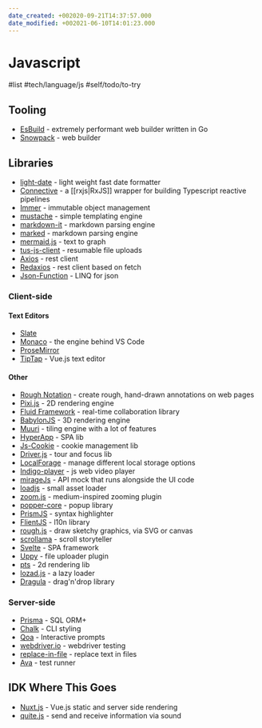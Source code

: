 ```yaml
---
date_created: +002020-09-21T14:37:57.000
date_modified: +002021-06-10T14:01:23.000
---
```


# Javascript

#list #tech/language/js #self/todo/to-try

## Tooling

* [EsBuild](https://github.com/evanw/esbuild) - extremely performant web builder written in Go
* [Snowpack](https://www.snowpack.dev) - web builder

## Libraries

* [light-date](https://github.com/xxczaki/light-date) - light weight fast date formatter
* [Connective](https://github.com/connect-platform/connective) - a [[rxjs|RxJS]] wrapper for building Typescript reactive pipelines
* [Immer](https://github.com/immerjs/immer) - immutable object management
* [mustache](https://github.com/janl/mustache.js) - simple templating engine
* [markdown-it](https://github.com/markdown-it/markdown-it) - markdown parsing engine
* [marked](https://github.com/markedjs/marked) - markdown parsing engine
* [mermaid.js](https://github.com/mermaid-js/mermaid) - text to graph
* [tus-js-client](https://github.com/tus/tus-js-client) - resumable file uploads
* [Axios](https://github.com/axios/axios) - rest client
* [Redaxios](https://github.com/developit/redaxios) - rest client based on fetch
* [Json-Function](https://github.com/aykutkardas/Json-Function) - LINQ for json

### Client-side

#### Text Editors

* [Slate](https://github.com/ianstormtaylor/slate)
* [Monaco](https://github.com/microsoft/monaco-editor) - the engine behind VS Code
* [ProseMirror](https://github.com/ProseMirror/prosemirror)
* [TipTap](https://github.com/ueberdosis/tiptap) - Vue.js text editor

#### Other

* [Rough Notation](https://github.com/rough-stuff/rough-notation) - create rough, hand-drawn annotations on web pages
* [Pixi.js](https://github.com/pixijs/pixi.js) - 2D rendering engine
* [Fluid Framework](https://github.com/microsoft/FluidFramework) - real-time collaboration library
* [BabylonJS](https://www.babylonjs.com) - 3D rendering engine
* [Muuri](https://github.com/haltu/muuri) - tiling engine with a lot of features
* [HyperApp](https://github.com/jorgebucaran/hyperapp) - SPA lib
* [Js-Cookie](https://github.com/js-cookie/js-cookie) - cookie management lib
* [Driver.js](https://github.com/kamranahmedse/driver.js) - tour and focus lib
* [LocalForage](https://github.com/localForage/localForage) - manage different local storage options
* [Indigo-player](https://github.com/matvp91/indigo-player) - js web video player
* [mirageJs](https://github.com/miragejs/miragejs) - API mock that runs alongside the UI code
* [loadjs](https://github.com/muicss/loadjs) - small asset loader
* [zoom.js](https://github.com/nishanths/zoom.js) - medium-inspired zooming plugin
* [popper-core](https://github.com/popperjs/popper-core) - popup library
* [PrismJS](https://github.com/PrismJS/prism) - syntax highlighter
* [FlientJS](https://github.com/projectfluent/fluent.js) - l10n library
* [rough.js](https://github.com/rough-stuff/rough) - draw sketchy graphics, via SVG or canvas
* [scrollama](https://github.com/russellgoldenberg/scrollama) - scroll storyteller
* [Svelte](https://svelte.dev) - SPA framework
* [Uppy](https://github.com/transloadit/uppy) - file uploader plugin
* [pts](https://github.com/williamngan/pts) - 2d rendering lib
* [lozad.js](https://github.com/ApoorvSaxena/lozad.js) - a lazy loader
* [Dragula](https://github.com/bevacqua/dragula) - drag'n'drop library

### Server-side

* [Prisma](https://www.prisma.io) - SQL ORM+
* [Chalk](https://github.com/chalk/chalk) - CLI styling
* [Qoa](https://github.com/klaussinani/qoa) - Interactive prompts
* [webdriver.io](https://webdriver.io) - webdriver testing
* [replace-in-file](https://github.com/adamreisnz/replace-in-file) - replace text in files
* [Ava](https://github.com/avajs/ava) - test runner

## IDK Where This Goes

* [Nuxt.js](https://nuxtjs.org) - Vue.js static and server side rendering
* [quite.js](https://quiet.github.io/quiet-js/) - send and receive information via sound
